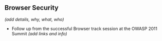 ## Browser Security

_(add details, why, what, who)_

* Follow up from the successful Browser track session at the OWASP 2011 Summit _(add links and info)_
